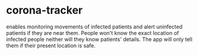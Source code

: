 # corona-tracker
enables monitoring movements of infected patients and alert uninfected patients if they are near them. People won't know the exact location of infected people neither will they know patients' details. The app will only tell them if their present location is safe.
